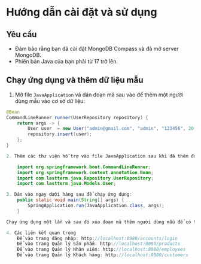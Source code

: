 # Hướng dẫn cài đặt và sử dụng

## Yêu cầu

- Đảm bảo rằng bạn đã cài đặt MongoDB Compass và đã mở server MongoDB.
- Phiên bản Java của bạn phải từ 17 trở lên.

## Chạy ứng dụng và thêm dữ liệu mẫu

1. Mở file `JavaApplication` và dán đoạn mã sau vào để thêm một người dùng mẫu vào cơ sở dữ liệu:
   
```java
@Bean
CommandLineRunner runner(UserRepository repository) {
    return args -> {
        User user  = new User("admin@gmail.com", "admin", "123456", 20, "0123456789", "admin");
        repository.insert(user);
    };
}

2. Thêm các thư viện hỗ trợ vào file JavaApplication sau khi đã thêm đoạn mã trên để tránh lỗi:

    import org.springframework.boot.CommandLineRunner;
    import org.springframework.context.annotation.Bean;
    import com.lastterm.java.Repository.UserRepository;
    import com.lastterm.java.Models.User;

3. Dán vào ngay dưới hàng sau để chạy ứng dụng:
    public static void main(String[] args) {
        SpringApplication.run(JavaApplication.class, args);
    }

Chạy ứng dụng một lần và sau đó xóa đoạn mã thêm người dùng mẫu để có thể đăng nhập một cách suôn sẻ.

4. Các liên kết quan trọng
    Để vào trang đăng nhập: http://localhost:8080/accounts/login
    Để vào trang Quản lý Sản phẩm: http://localhost:8080/products
    Để vào trang Quản lý Nhân viên: http://localhost:8080/employees
    Để vào trang Quản lý Khách hàng: http://localhost:8080/customers